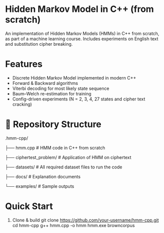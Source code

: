 # Hidden Markov Model in C++ (from scratch)

An implementation of Hidden Markov Models (HMMs) in C++ from scratch, as part of a machine learning course.
Includes experiments on English text and substitution cipher breaking.

# Features

- Discrete Hidden Markov Model implemented in modern C++
- Forward & Backward algorithms
- Viterbi decoding for most likely state sequence
- Baum–Welch re-estimation for training
- Config-driven experiments (N = 2, 3, 4, 27 states and cipher text cracking)

# 📂 Repository Structure
.hmm-cpp/

├── hmm.cpp                   # HMM code in C++ from scratch

├── ciphertest_problem/       # Application of HMM on ciphertext

├── datasets/                 # All required dataset files to run the code

├── docs/                     # Explanation documents

└── examples/                 # Sample outputs


# Quick Start
1. Clone & build
git clone https://github.com/your-username/hmm-cpp.git
cd hmm-cpp
g++ hmm.cpp -o hmm
hmm.exe browncorpus
